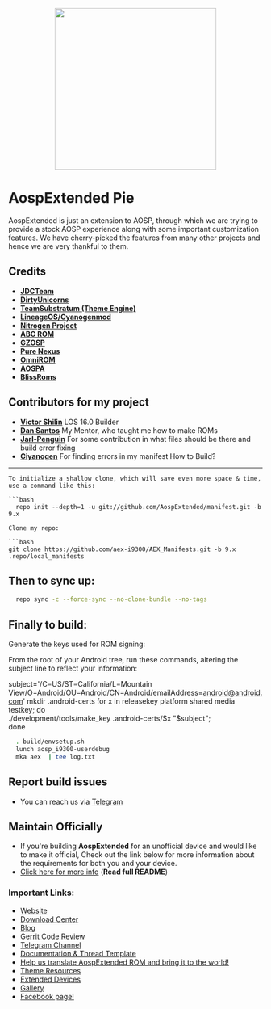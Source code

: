 <p align="center">
<img src="https://github.com/AospExtended/manifest/raw/7.1.1/aex_logo.png" width="320px" height="320px" > 
</p>

AospExtended Pie
===========
AospExtended is just an extension to AOSP, through which we 
are trying to provide a stock AOSP experience along with some important 
customization features. We have cherry-picked the features from many 
other projects and hence we are very thankful to them.

Credits
-------
* [**JDCTeam**](https://github.com/AOSP-JF-MM)
* [**DirtyUnicorns**](https://github.com/DirtyUnicorns)
* [**TeamSubstratum (Theme Engine)**](https://github.com/Substratum)
* [**LineageOS/Cyanogenmod**](https://github.com/LineageOS)
* [**Nitrogen Project**](https://github.com/nitrogen-project)
* [**ABC ROM**](https://github.com/ezio84)
* [**GZOSP**](https://github.com/GZOSP)
* [**Pure Nexus**](https://github.com/PureNexusProject)
* [**OmniROM**](https://github.com/omnirom/)
* [**AOSPA**](https://github.com/aospa/)
* [**BlissRoms**](https://github.com/BlissRoms)

Contributors for my project
-------
* [**Victor Shilin**](https://github.com/ChronoMonochrome) LOS 16.0 Builder
* [**Dan Santos**](https://github.com/linusdan) My Mentor, who taught me how to make ROMs
* [**Jarl-Penguin**](https://github.com/JarlPenguin) For some contribution in what files should be there and build error fixing
* [**Ciyanogen**](https://github.com/ciyanogen) For finding errors in my manifest
How to Build?
-------------

```
To initialize a shallow clone, which will save even more space & time, use a command like this:

```bash
  repo init --depth=1 -u git://github.com/AospExtended/manifest.git -b 9.x
```
```
Clone my repo:

```bash
git clone https://github.com/aex-i9300/AEX_Manifests.git -b 9.x .repo/local_manifests
``` 



Then to sync up:
----------------

```bash
  repo sync -c --force-sync --no-clone-bundle --no-tags
```
Finally to build:
-----------------
Generate the keys used for ROM signing:

From the root of your Android tree, run these commands, altering the subject line to reflect your information:

subject='/C=US/ST=California/L=Mountain View/O=Android/OU=Android/CN=Android/emailAddress=android@android.com'
mkdir .android-certs
for x in releasekey platform shared media testkey; do \
    ./development/tools/make_key .android-certs/$x "$subject"; \
done


```bash
  . build/envsetup.sh
  lunch aosp_i9300-userdebug
  mka aex  | tee log.txt
```
## Report build issues
- You can reach us via [Telegram](https://t.me/aospextendedgroup)

## Maintain Officially
- If you're building **AospExtended** for an unofficial device and would like to make it official, Check out the link below for more information about the requirements for both you and your device.  
- [Click here for more info](https://github.com/AospExtended/Documentation_and_thread-template) (**Read full README**)

### Important Links:

- [Website](http://www.aospextended.com/)
- [Download Center](https://downloads.aospextended.com/)
- [Blog](https://blog.aospextended.com/)
- [Gerrit Code Review](http://gerrit.aospextended.com/)
- [Telegram Channel](https://telegram.me/aospextended/)
- [Documentation & Thread Template](https://github.com/AospExtended/Documentation_and_thread-template/) 
- [Help us translate AospExtended ROM and bring it to the world!](http://translate.aospextended.com/)
- [Theme Resources](https://github.com/AospExtended/AEX-Scripts/) 
- [Extended Devices](https://github.com/AospExtended-devices/)
- [Gallery](https://aospextended.com/gallery)
- [Facebook page!](https://www.facebook.com/aospextended/)

